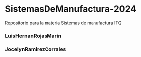 # SistemasDeManufactura-2024
Repositorio para la materia Sistemas de manufactura ITQ

### LuisHernanRojasMarin
### JocelynRamirezCorrales